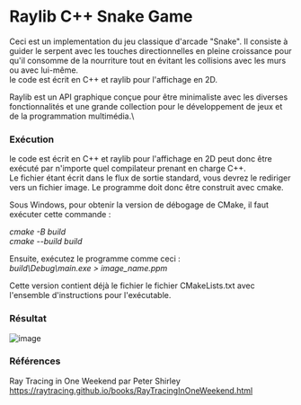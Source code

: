 # Raylib C++ Snake Game
Ceci est un implementation du jeu classique d'arcade "Snake". Il consiste à guider le serpent avec les touches directionnelles en pleine croissance pour 
qu'il consomme de la nourriture tout en évitant les collisions avec les murs ou avec lui-même.\
le code est écrit en C++ et raylib pour l'affichage en 2D.

Raylib est un API graphique conçue pour être minimaliste avec les diverses fonctionnalités et une grande collection pour le développement de jeux et de la programmation multimédia.\

### Exécution
le code est écrit en C++ et raylib pour l'affichage en 2D peut donc être exécuté par n'importe quel compilateur prenant en charge C++.\
Le fichier étant écrit dans le flux de sortie standard, vous devrez le rediriger vers un fichier image. Le programme doit donc être construit avec cmake.

Sous Windows, pour obtenir la version de débogage de CMake, il faut exécuter cette commande :

*cmake -B build* \
*cmake --build build* 

Ensuite, exécutez le programme comme ceci : \
*build\Debug\main.exe > image_name.ppm* 

Cette version contient déjà le fichier le fichier CMakeLists.txt avec l'ensemble d'instructions pour l'exécutable.

### Résultat
![image](https://github.com/turfa00/Ray_Tracer/assets/80334127/0205ad9e-3958-4608-904a-9193d29c3681)

### Références
Ray Tracing in One Weekend par Peter Shirley \
https://raytracing.github.io/books/RayTracingInOneWeekend.html

